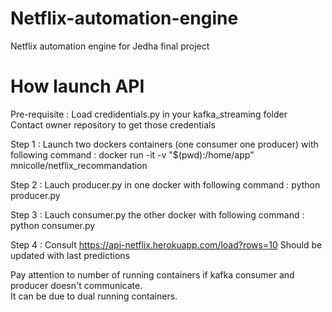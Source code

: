 # Netflix-automation-engine
Netflix automation engine for Jedha final project

# How launch API
Pre-requisite : Load credidentials.py in your kafka_streaming folder  
Contact owner repository to get those credentials  

Step 1 : Launch two dockers containers (one consumer one producer) with following command : 
docker run -it -v "$(pwd):/home/app" mnicolle/netflix_recommandation

Step 2 : Lauch producer.py in one docker with following command :
python producer.py

Step 3 : Lauch consumer.py the other docker with following command :
python consumer.py

Step 4 : Consult https://api-netflix.herokuapp.com/load?rows=10
Should be updated with last predictions

Pay attention to number of running containers if kafka consumer and producer doesn't communicate.  
It can be due to dual running containers.
